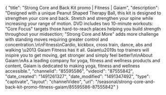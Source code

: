 {
    "title": "Strong Core and Back Kit promo | Fitness | Gaiam",
    "description": "Designed with a unique Peanut Shaped Therapy Ball, this kit is designed to strengthen your core and back. Stretch and strengthen your spine while increasing your range of motion. DVD includes two 10-minute workouts: \"Core Focus\" targets those hard-to-reach places helping you build strength throughout your midsection; \"Strong Core and More\" adds more challenge with standing moves requiring greater control and concentration.\n\nFitness\nCardio, kickbox, cross train, dance, abs and walking \u2013 Gaiam Fitness has it all. Gaiam\u2019s top trainers will inspire you to get moving, get stronger and simply feel better!\n\nAbout Gaiam:\nAs a leading company for yoga, fitness and wellness products and content, Gaiam is dedicated to making yoga, fitness and wellness accessible.",
    "channelid": "85595586",
    "videoid": "87555842",
    "date_created": "1491261327",
    "date_modified": "1491347492",
    "type": "captivate",
    "layout": "channelVideo",
    "url": "\/seasonal\/strong-core-and-back-kit-promo-fitness-gaiam\/85595586-87555842"
}